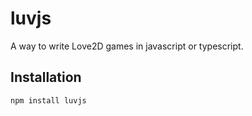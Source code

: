 # luvjs  
A way to write Love2D games in javascript or typescript.  
## Installation
```
npm install luvjs
```
